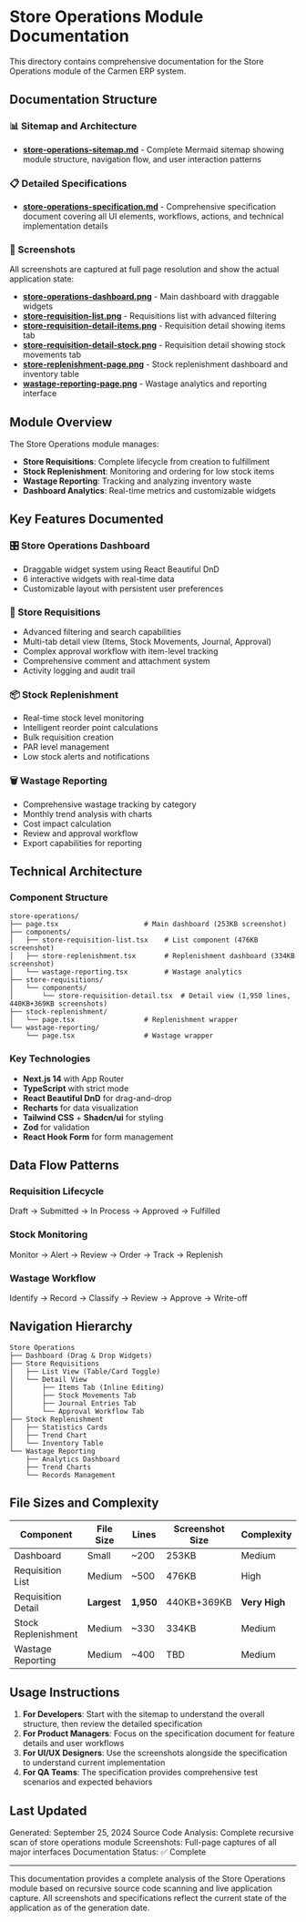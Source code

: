 # Store Operations Module Documentation

This directory contains comprehensive documentation for the Store Operations module of the Carmen ERP system.

## Documentation Structure

### 📊 Sitemap and Architecture
- **[store-operations-sitemap.md](./store-operations-sitemap.md)** - Complete Mermaid sitemap showing module structure, navigation flow, and user interaction patterns

### 📋 Detailed Specifications
- **[store-operations-specification.md](./store-operations-specification.md)** - Comprehensive specification document covering all UI elements, workflows, actions, and technical implementation details

### 📸 Screenshots
All screenshots are captured at full page resolution and show the actual application state:

- **[store-operations-dashboard.png](./store-operations-dashboard.png)** - Main dashboard with draggable widgets
- **[store-requisition-list.png](./store-requisition-list.png)** - Requisitions list with advanced filtering
- **[store-requisition-detail-items.png](./store-requisition-detail-items.png)** - Requisition detail showing items tab
- **[store-requisition-detail-stock.png](./store-requisition-detail-stock.png)** - Requisition detail showing stock movements tab
- **[store-replenishment-page.png](./store-replenishment-page.png)** - Stock replenishment dashboard and inventory table
- **[wastage-reporting-page.png](./wastage-reporting-page.png)** - Wastage analytics and reporting interface

## Module Overview

The Store Operations module manages:
- **Store Requisitions**: Complete lifecycle from creation to fulfillment
- **Stock Replenishment**: Monitoring and ordering for low stock items
- **Wastage Reporting**: Tracking and analyzing inventory waste
- **Dashboard Analytics**: Real-time metrics and customizable widgets

## Key Features Documented

### 🎛️ Store Operations Dashboard
- Draggable widget system using React Beautiful DnD
- 6 interactive widgets with real-time data
- Customizable layout with persistent user preferences

### 📝 Store Requisitions
- Advanced filtering and search capabilities
- Multi-tab detail view (Items, Stock Movements, Journal, Approval)
- Complex approval workflow with item-level tracking
- Comprehensive comment and attachment system
- Activity logging and audit trail

### 📦 Stock Replenishment
- Real-time stock level monitoring
- Intelligent reorder point calculations
- Bulk requisition creation
- PAR level management
- Low stock alerts and notifications

### 🗑️ Wastage Reporting
- Comprehensive wastage tracking by category
- Monthly trend analysis with charts
- Cost impact calculation
- Review and approval workflow
- Export capabilities for reporting

## Technical Architecture

### Component Structure
```
store-operations/
├── page.tsx                     # Main dashboard (253KB screenshot)
├── components/
│   ├── store-requisition-list.tsx    # List component (476KB screenshot)
│   ├── store-replenishment.tsx       # Replenishment dashboard (334KB screenshot)
│   └── wastage-reporting.tsx         # Wastage analytics
├── store-requisitions/
│   └── components/
│       └── store-requisition-detail.tsx  # Detail view (1,950 lines, 440KB+369KB screenshots)
├── stock-replenishment/
│   └── page.tsx                 # Replenishment wrapper
└── wastage-reporting/
    └── page.tsx                 # Wastage wrapper
```

### Key Technologies
- **Next.js 14** with App Router
- **TypeScript** with strict mode
- **React Beautiful DnD** for drag-and-drop
- **Recharts** for data visualization
- **Tailwind CSS** + **Shadcn/ui** for styling
- **Zod** for validation
- **React Hook Form** for form management

## Data Flow Patterns

### Requisition Lifecycle
Draft → Submitted → In Process → Approved → Fulfilled

### Stock Monitoring
Monitor → Alert → Review → Order → Track → Replenish

### Wastage Workflow
Identify → Record → Classify → Review → Approve → Write-off

## Navigation Hierarchy

```
Store Operations
├── Dashboard (Drag & Drop Widgets)
├── Store Requisitions
│   ├── List View (Table/Card Toggle)
│   └── Detail View
│       ├── Items Tab (Inline Editing)
│       ├── Stock Movements Tab
│       ├── Journal Entries Tab
│       └── Approval Workflow Tab
├── Stock Replenishment
│   ├── Statistics Cards
│   ├── Trend Chart
│   └── Inventory Table
└── Wastage Reporting
    ├── Analytics Dashboard
    ├── Trend Charts
    └── Records Management
```

## File Sizes and Complexity

| Component | File Size | Lines | Screenshot Size | Complexity |
|-----------|-----------|-------|-----------------|------------|
| Dashboard | Small | ~200 | 253KB | Medium |
| Requisition List | Medium | ~500 | 476KB | High |
| Requisition Detail | **Largest** | **1,950** | 440KB+369KB | **Very High** |
| Stock Replenishment | Medium | ~330 | 334KB | Medium |
| Wastage Reporting | Medium | ~400 | TBD | Medium |

## Usage Instructions

1. **For Developers**: Start with the sitemap to understand the overall structure, then review the detailed specification
2. **For Product Managers**: Focus on the specification document for feature details and user workflows
3. **For UI/UX Designers**: Use the screenshots alongside the specification to understand current implementation
4. **For QA Teams**: The specification provides comprehensive test scenarios and expected behaviors

## Last Updated
Generated: September 25, 2024
Source Code Analysis: Complete recursive scan of store operations module
Screenshots: Full-page captures of all major interfaces
Documentation Status: ✅ Complete

---

This documentation provides a complete analysis of the Store Operations module based on recursive source code scanning and live application capture. All screenshots and specifications reflect the current state of the application as of the generation date.